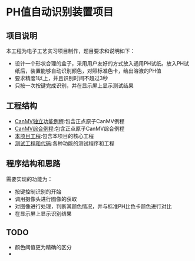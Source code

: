 # PH值自动识别装置项目


## 项目说明
本工程为电子工艺实习项目制作，题目要求和说明如下：
- 设计一个形状合理的盒子，采用用户友好的方式放入通用PH试纸。放入PH试纸后，装置能够自动识别颜色，对照标准色卡，给出溶液的PH值
- 要求精度1以上，并且识别时间不超过3秒
- 只按一次按键完成识别，并在显示屏上显示测试结果


## 工程结构

- [CanMV独立功能例程](./CanMV_examples/):包含正点原子CanMV例程
- [CanMV综合例程](./CanMV_examples_all_in_one/):包含正点原子CanMV综合例程
- [本项目工程](./main_project/):包含本项目的核心工程
- [测试工程和代码](./models_test/):各种功能的测试程序和工程

## 程序结构和思路

需要实现的功能为：
- 按键控制识别的开始
- 调用摄像头进行图像的获取
- 对图像进行处理，判断其颜色情况，并与标准PH比色卡颜色进行对比
- 在显示屏上显示识别结果


## TODO 

- 颜色阈值更为精确的区分
- 
  